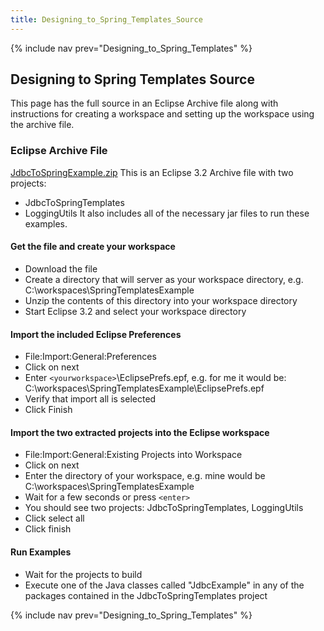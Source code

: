 ```yaml
---
title: Designing_to_Spring_Templates_Source
---
```

{% include nav prev="Designing_to_Spring_Templates" %}

## Designing to Spring Templates Source
This page has the full source in an Eclipse Archive file along with instructions for creating a workspace and setting up the workspace using the archive file.

### Eclipse Archive File
[JdbcToSpringExample.zip](files/JdbcToSpringExample.zip)
This is an Eclipse 3.2 Archive file with two projects: 
* JdbcToSpringTemplates
* LoggingUtils
It also includes all of the necessary jar files to run these examples.

#### Get the file and create your workspace
* Download the file
* Create a directory that will server as your workspace directory, e.g. C:\workspaces\SpringTemplatesExample
* Unzip the contents of this directory into your workspace directory
* Start Eclipse 3.2 and select your workspace directory

#### Import the included Eclipse Preferences
* File:Import:General:Preferences
* Click on next
* Enter ```<yourworkspace>```\EclipsePrefs.epf, e.g. for me it would be: C:\workspaces\SpringTemplatesExample\EclipsePrefs.epf
* Verify that import all is selected
* Click Finish

#### Import the two extracted projects into the Eclipse workspace
* File:Import:General:Existing Projects into Workspace
* Click on next
* Enter the directory of your workspace, e.g. mine would be C:\workspaces\SpringTemplatesExample
* Wait for a few seconds or press ```<enter>```
* You should see two projects: JdbcToSpringTemplates, LoggingUtils
* Click select all
* Click finish

#### Run Examples
* Wait for the projects to build
* Execute one of the Java classes called "JdbcExample" in any of the packages contained in the JdbcToSpringTemplates project

{% include nav prev="Designing_to_Spring_Templates" %}
